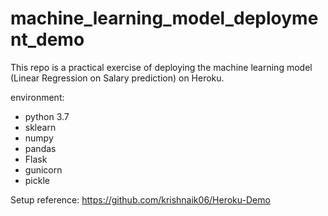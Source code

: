 # machine_learning_model_deployment_demo

 This repo is a practical exercise of deploying the machine learning model (Linear Regression on Salary prediction) on Heroku. 

 environment:
 - python 3.7
 - sklearn
 - numpy
 - pandas
 - Flask
 - gunicorn
 - pickle



Setup reference: https://github.com/krishnaik06/Heroku-Demo
